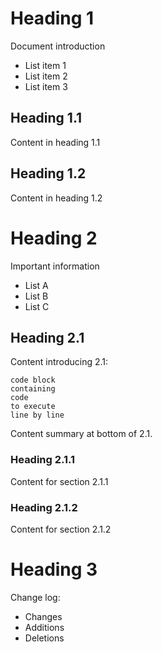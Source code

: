 # Heading 1

Document introduction

- List item 1
- List item 2
- List item 3

## Heading 1.1

Content in heading 1.1

## Heading 1.2

Content in heading 1.2

# Heading 2

Important information

- List A
- List B
- List C

## Heading 2.1

Content introducing 2.1:

```
code block
containing
code
to execute
line by line
```

Content summary at bottom of 2.1.

### Heading 2.1.1

Content for section 2.1.1

### Heading 2.1.2

Content for section 2.1.2

# Heading 3

Change log:

- Changes
- Additions
- Deletions

